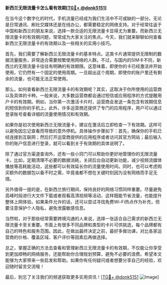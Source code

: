 **新西兰无限流量卡怎么看有效期[[TG💪+ @donk5151](https://t.me/s/donk5151)]**

在当今这个数字化的时代，手机流量已经成为我们生活中不可或缺的一部分。无论是日常通讯、刷社交媒体还是在线办公，都需要稳定的网络支持。对于经常往返于中国和新西兰的朋友来说，选择一款合适的无限流量卡显得尤为重要。而新西兰无限流量卡的有效期问题，常常成为大家关注的焦点。今天，我们就来聊聊如何查看新西兰无限流量卡的有效期以及一些相关的实用小技巧。

首先，我们需要了解新西兰无限流量卡的基本特点。这类卡片通常提供无限制的数据流量服务，非常适合需要频繁使用网络的人群。不过，与国内的SIM卡不同，新西兰的无限流量卡往往有明确的有效期限。这意味着，即使你的卡已经激活并开始使用，它仍然有一个固定的使用周期。一旦超出这个周期，即使你的账户里还有剩余的流量，也可能无法正常使用。

那么，如何查看新西兰无限流量卡的有效期呢？其实，这取决于你所使用的运营商以及具体的卡种。一般来说，大多数运营商都会通过短信或应用程序的方式提醒用户卡的有效期。例如，当你第一次激活卡片时，运营商会发送一条包含有效期信息的短信到你的手机上。此外，许多运营商还提供了专门的应用程序，用户可以通过登录账号查看详细的流量使用情况和有效期。

如果你是初次使用新西兰无限流量卡，建议在激活后立即检查一下有效期。这样可以避免因忘记查看而导致的意外停机。具体操作步骤如下：首先，确保你的手机已经连接到互联网；然后打开运营商提供的应用程序或者访问其官方网站；最后输入你的账户信息进行登录，就可以看到关于有效期的具体说明了。

除了通过官方渠道查询外，还有一些小窍门可以帮助你更好地管理你的无限流量卡。比如，定期清理不必要的数据消耗，关闭后台自动更新功能，减少视频流媒体播放等高耗能活动，这些都可以有效延长你的流量使用时间。同时，也可以考虑购买额外的数据包以备不时之需，毕竟谁都不想在关键时刻因为没有网络而手足无措。

另外值得一提的是，在新西兰旅行期间，保持良好的网络习惯同样重要。尽量避免高峰时段进行大文件下载或者观看高清视频等活动，这样既能节省流量，也能提升整体上网体验。如果条件允许的话，还可以尝试寻找免费Wi-Fi热点作为补充，但要注意保护个人隐私，避免泄露敏感信息。

当然啦，对于那些经常需要跨境沟通的人来说，选择一张适合自己需求的新西兰无限流量卡至关重要。市面上有很多不同品牌和类型的卡片可供挑选，每个品牌都有自己的特色和服务范围。因此，在做出最终决定之前，最好多做功课，对比各家运营商的价格、覆盖区域、客户评价等因素后再做选择。

总之，掌握正确的方法去查看和管理新西兰无限流量卡的有效期，不仅能让你享受到更加顺畅的网络服务，还能帮助你合理规划预算，避免不必要的浪费。希望本文能够为大家带来一些启发和帮助。如果你有任何疑问或者想要分享自己的经验，欢迎随时留言交流哦！

最后，别忘了关注我们的频道获取更多实用资讯！[[TG💪+ @donk5151](https://t.me/s/donk5151) ![Image](https://i.postimg.cc/rwNCRYN7/Snipaste-2025-04-30-17-27-05.png)]